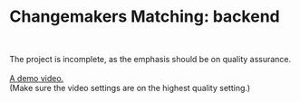 # Changemakers Matching: backend
<br>

The project is incomplete, as the emphasis should be on quality assurance.
<br><br>
[A demo video.](https://drive.google.com/file/d/12GV8LlG7j66gsDbz-ll7Hhc_IWSNLpj8/view?usp=sharing)<br>
(Make sure the video settings are on the highest quality setting.)
